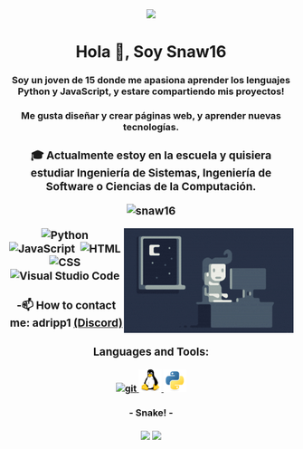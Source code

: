 <div align="center">
<img src="https://i.pinimg.com/originals/c6/33/c2/c633c20ede82f0e0ced7d570dbe3a1f3.gif" width="500" higt="400" />
 </div>

<h1 align="center">Hola 👋, Soy Snaw16</h1>

<h3 align="center">Soy un joven de 15 donde me apasiona aprender los lenguajes Python y JavaScript, y estare compartiendo mis proyectos!</h3>
<h3 align="center">Me gusta diseñar y crear páginas web, y aprender nuevas tecnologías.<h/h3>
 <h3 align="center">🎓 Actualmente estoy en la escuela y quisiera estudiar Ingeniería de Sistemas, Ingeniería de Software o Ciencias de la Computación.
<p align="center"> <img src="https://komarev.com/ghpvc/?username=snaw16&label=Profile%20views&color=0e75b6&style=flat" alt="snaw16" /> </p>
<img alt="Night Coding" src="https://raw.githubusercontent.com/AVS1508/AVS1508/master/assets/Night-Coding.gif" align="right"/>
<p></p>

![Python](https://img.shields.io/badge/-Python-05122A?style=flat&logo=python)&nbsp;
![JavaScript](https://img.shields.io/badge/-JavaScript-05122A?style=flat&logo=javascript)&nbsp;
![HTML](https://img.shields.io/badge/-HTML-05122A?style=flat&logo=HTML5)&nbsp;
![CSS](https://img.shields.io/badge/-CSS-05122A?style=flat&logo=CSS3&logoColor=1572B6)&nbsp;
![Visual Studio Code](https://img.shields.io/badge/-Visual%20Studio%20Code-05122A?style=flat&logo=visual-studio-code&logoColor=007ACC)&nbsp;




<h3 align="center">-📫 How to contact me: adripp1 <a href="https://discord.com/users/1017367377735843921" rel="nofollow">(Discord)</a></h3>


<h3 align="center">Languages and Tools:</h3>
<p align="center"> <a href="https://git-scm.com/" target="_blank" rel="noreferrer"> <img src="https://www.vectorlogo.zone/logos/git-scm/git-scm-icon.svg" alt="git" width="40" height="40"/> </a> <a href="https://www.linux.org/" target="_blank" rel="noreferrer"> <img src="https://raw.githubusercontent.com/devicons/devicon/master/icons/linux/linux-original.svg" alt="linux" width="40" height="40"/> </a> <a href="https://www.python.org" target="_blank" rel="noreferrer"> <img src="https://raw.githubusercontent.com/devicons/devicon/master/icons/python/python-original.svg" alt="python" width="40" height="40"/> </a> </p>

<h4 align="center">- Snake! -</h4>

<p align="center">
    <img src="https://github.com/dekrypted/dekrypted/blob/output/github-contribution-grid-snake.svg#gh-light-mode-only">
    <img src="https://github.com/dekrypted/dekrypted/blob/output/github-contribution-grid-snake-dark.svg#gh-dark-mode-only">
</p>
